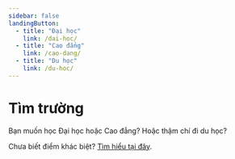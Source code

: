 ```yaml
---
sidebar: false
landingButton:
  - title: "Đại học"
    link: /dai-hoc/
  - title: "Cao đẳng"
    link: /cao-dang/
  - title: "Du học"
    link: /du-hoc/
---
```


# Tìm trường

Bạn muốn học Đại học hoặc Cao đẳng? Hoặc thậm chí đi du học?

Chưa biết điểm khác biệt? [Tìm hiểu tại đây](dai-hoc-vs-cao-dang.md).

<LandingAction />